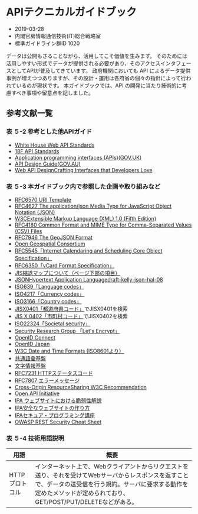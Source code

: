 # APIテクニカルガイドブック

- 2019-03-28
- 内閣官房情報通信技術(IT)総合戦略室
- 標準ガイドライン群ID 1020

データは公開もさることながら、活用してこそ価値を生みます。
そのためには活用しやすい形式でデータが提供される必要があり、そのアクセスインタフェースとしてAPIが普及してきています。
政府機関においても API によるデータ提供事例が増えつつありますが、その設計・運用は各府省の個々の指針によって行われているのが現状です。
本ガイドブックでは、API の開発に当たり技術的に考慮すべき事項や留意点を記しました。

## 参考文献一覧

### 表 ５-2 参考とした他APIガイド

- [White House Web API Standards](https://github.com/WhiteHouse/api-standards)
- [18F API Standards](https://github.com/18F/api-standards)
- [Application programming interfaces (APIs)(GOV.UK)](https://www.gov.uk/service-manual/technology/applicationprogramming-interfaces-apis)
- [API Design Guide(GOV.AU)](http://apiguide.readthedocs.io/en/latest/index.html)
- [Web API DesignCrafting Interfaces that Developers Love](https://pages.apigee.com/rs/apigee/images/api-designebook-2012-03.pdf)

### 表 ５-3 本ガイドブック内で参照した企画や取り組みなど

- [RFC6570 URI Template](https://tools.ietf.org/html/rfc6570)
- [RFC4627 The application/json Media Type for JavaScript Object Notation (JSON)](https://tools.ietf.org/html/rfc4627)
- [W3CExtensible Markup Language (XML) 1.0 (Fifth Edition)](http://www.w3.org/TR/xml/)
- [RFC4180 Common Format and MIME Type for Comma-Separated Values (CSV) Files](https://tools.ietf.org/html/rfc4180)
- [RFC7946 The GeoJSON Format](https://tools.ietf.org/html/rfc7946)
- [Open Geospatial Consortium](http://www.opengeospatial.org/standards/kml)
- [RFC5545「Internet Calendaring and Scheduling Core Object Specification」](https://datatracker.ietf.org/doc/html/rfc5545)
- [RFC6350「vCard Format Specification」](https://tools.ietf.org/html/rfc6350)
- [JIS縮退マップについて（ページ下部の項目）](http://www.houjin-bangou.nta.go.jp/download/)
- [JSONHypertext Application Languagedraft-kelly-json-hal-08](https://tools.ietf.org/html/draft-kelly-json-hal-08)
- [ISO639「Language codes」](http://www.iso.org/iso/home/standards/language_codes.htm)
- [ISO4217「Currency codes」](http://www.iso.org/iso/home/standards/currency_codes.htm)
- [ISO3166「Country codes」](http://www.iso.org/iso/home/standards/country_codes.htm)
- [JISX0401「都道府県コード」](http://www.jisc.go.jp/)でJISX0401を検索
- [JIS X 0402「市町村コード」](http://www.jisc.go.jp/)でJISX0402を検索
- [ISO22324「Societal security」](http://www.iso.org/iso/catalogue_detail.htm?csnumber=5006)
- [Security Research Group 「Let's Encrypt」](https://letsencrypt.jp/)
- [OpenID Connect](http://openid.net/)
- [OpenID Japan](http://www.openid.or.jp/document/index.html#op-docopenid-connect)
- [W3C Date and Time Formats (ISO8601より）](https://www.w3.org/TR/NOTE-datetime)
- [共通語彙基盤](http://goikiban.ipa.go.jp/)
- [文字情報基盤](http://mojikiban.ipa.go.jp/)
- [RFC7231 HTTPステータスコード](https://tools.ietf.org/html/rfc7231)
- [RFC7807 エラーメッセージ](https://tools.ietf.org/html/rfc7807)
- [Cross-Origin ResourceSharing W3C Recommendation](https://www.w3.org/TR/cors/)
- [Open API Initiative](https://www.openapis.org/)
- [IPA ウェブサイトにおける脆弱性解説](http://www.ipa.go.jp/security/vuln/vuln_contents/xss_solution.html)
- [IPA安全なウェブサイトの作り方](http://www.ipa.go.jp/security/vuln/websecurity.html)
- [IPAセキュア・プログラミング講座](http://www.ipa.go.jp/security/awareness/vendor/programmingv2/index.html)
- [OWASP REST Security Cheat Sheet](https://www.owasp.org/index.php/REST_Security_Cheat_Sheet)

### 表 ５-4 技術用語説明

|用語|概要|
|-|-|
|HTTPプロトコル|インターネット上で、Webクライアントからリクエストを送り、それを受けてWebサーバからレスポンスを返すことで、データの送受信を行う規約。サーバに要求する動作を定めたメソッドが定められており、GET/POST/PUT/DELETEなどがある。|
